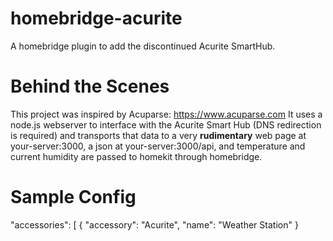 # homebridge-acurite
A homebridge plugin to add the discontinued Acurite SmartHub.

# Behind the Scenes
This project was inspired by Acuparse: https://www.acuparse.com
It uses a node.js webserver to interface with the Acurite Smart Hub (DNS redirection is required) and transports that data to a very **rudimentary** web page at your-server:3000, a json at your-server:3000/api, and temperature and current humidity are passed to homekit through homebridge.

# Sample Config
  "accessories": [
    {
      "accessory": "Acurite",
      "name": "Weather Station"
    }

